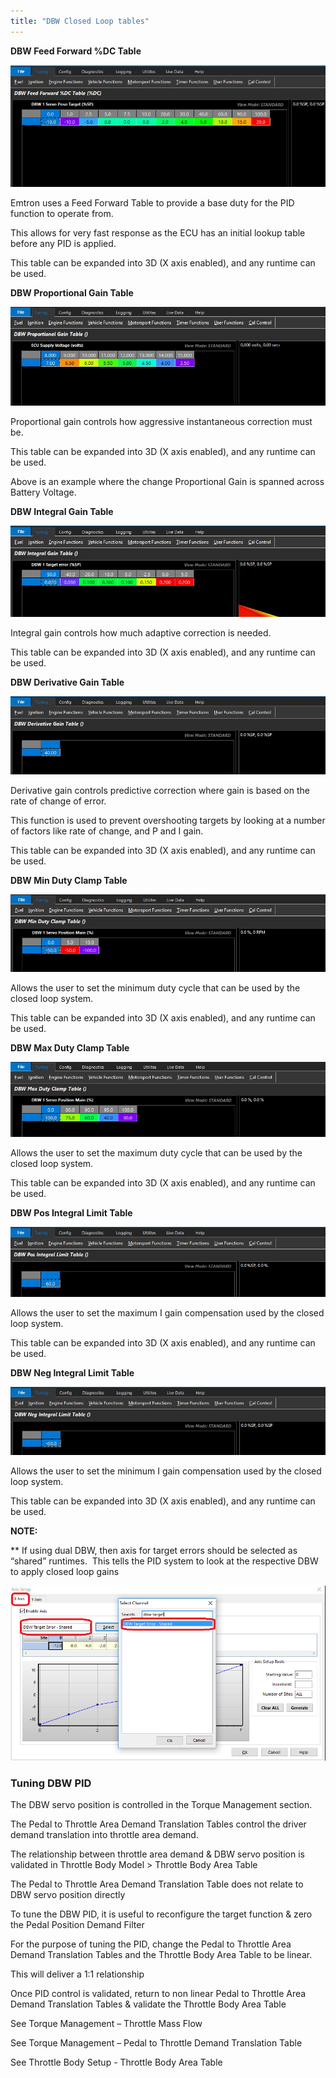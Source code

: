 ```yaml
---
title: "DBW Closed Loop tables"
---
```


**DBW Feed Forward %DC Table**&nbsp;

![Image](</img/DBW 9.jpg>)

Emtron uses a Feed Forward Table to provide a base duty for the PID function to operate from.&nbsp;

This allows for very fast response as the ECU has an initial lookup table before any PID is applied. &nbsp;

This table can be expanded into 3D (X axis enabled), and any runtime can be used.&nbsp;


**DBW Proportional Gain Table**

![Image](</img/DBW 10.jpg>)

Proportional gain controls how aggressive instantaneous correction must be.&nbsp;

This table can be expanded into 3D (X axis enabled), and any runtime can be used.&nbsp;

Above is an example where the change Proportional Gain is spanned across Battery Voltage.


**DBW Integral Gain Table**

![Image](</img/DBW 11.jpg>)

Integral gain controls how much adaptive correction is needed.&nbsp;

This table can be expanded into 3D (X axis enabled), and any runtime can be used.&nbsp;


**DBW Derivative Gain Table**

![Image](</img/DBW 12.jpg>)

Derivative gain controls predictive correction where gain is based on the rate of change of error.&nbsp;

This function is used to prevent overshooting targets by looking at a number of factors like rate of change, and P and I gain.&nbsp;

This table can be expanded into 3D (X axis enabled), and any runtime can be used.&nbsp;


**DBW Min Duty Clamp Table**

![Image](</img/DBW 13.jpg>)

Allows the user to set the minimum duty cycle that can be used by the closed loop system.&nbsp;

This table can be expanded into 3D (X axis enabled), and any runtime can be used.&nbsp;


**DBW Max Duty Clamp Table**

![Image](</img/DBW 14.jpg>)

Allows the user to set the maximum duty cycle that can be used by the closed loop system.&nbsp;

This table can be expanded into 3D (X axis enabled), and any runtime can be used.&nbsp;


**DBW Pos Integral Limit Table**

![Image](</img/DBW 15.jpg>)

Allows the user to set the maximum I gain compensation used by the closed loop system.&nbsp;

This table can be expanded into 3D (X axis enabled), and any runtime can be used.&nbsp;


**DBW Neg Integral Limit Table**

![Image](</img/DBW 16.jpg>)

Allows the user to set the minimum I gain compensation used by the closed loop system.&nbsp;

This table can be expanded into 3D (X axis enabled), and any runtime can be used.&nbsp;


**NOTE:**

\*\* If using dual DBW, then axis for target errors should be selected as “shared” runtimes.&nbsp; This tells the PID system to look at the respective DBW to apply closed loop gains


![Image](</img/NewItem206.png>)


### Tuning DBW PID

The DBW servo position is controlled in the Torque Management section.

The Pedal to Throttle Area Demand Translation Tables control the driver demand translation into throttle area demand.

The relationship between throttle area demand \& DBW servo position is validated in Throttle Body Model \> Throttle Body Area Table

The Pedal to Throttle Area Demand Translation Table does not relate to DBW servo position directly


To tune the DBW PID, it is useful to reconfigure the target function \& zero the Pedal Position Demand Filter

For the purpose of tuning the PID, change the Pedal to Throttle Area Demand Translation Tables and the Throttle Body Area Table to be linear.

This will deliver a 1:1 relationship

Once PID control is validated, return to non linear Pedal to Throttle Area Demand Translation Tables \& validate the Throttle Body Area Table&nbsp; &nbsp;


See Torque Management – Throttle Mass Flow

See Torque Management – Pedal to Throttle Demand Translation Table

See Throttle Body Setup - Throttle Body Area Table

